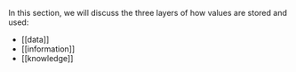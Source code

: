 In this section, we will discuss the three layers of how values are stored and used:
- [[data]]
- [[information]]
- [[knowledge]]